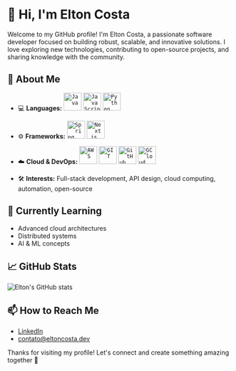 # 👋 Hi, I'm Elton Costa

Welcome to my GitHub profile! I'm Elton Costa, a passionate software developer focused on building robust, scalable, and innovative solutions. I love exploring new technologies, contributing to open-source projects, and sharing knowledge with the community.

## 🚀 About Me

- 💻 **Languages:**
<code><img width="40px" src="https://cdn.jsdelivr.net/gh/devicons/devicon@latest/icons/java/java-original.svg" title="Java"/></code>
<code><img width="40px" src="https://cdn.jsdelivr.net/gh/devicons/devicon@latest/icons/javascript/javascript-original.svg" title="JavaScript"/></code>
<code><img width="40px" src="https://cdn.jsdelivr.net/gh/devicons/devicon@latest/icons/python/python-original.svg" title="Python"/></code>

- ⚙️ **Frameworks:**
<code><img width="40px" src="https://cdn.jsdelivr.net/gh/devicons/devicon@latest/icons/spring/spring-original.svg" title="Spring"/></code>
<code><img width="40px" src="https://cdn.jsdelivr.net/gh/devicons/devicon@latest/icons/nextjs/nextjs-original-wordmark.svg" title="Next.js"/></code>

- ☁️ **Cloud & DevOps:**
<code><img width="40px" src="https://cdn.jsdelivr.net/gh/devicons/devicon@latest/icons/amazonwebservices/amazonwebservices-original-wordmark.svg" title="AWS"/></code>
<code><img width="40px" src="https://cdn.jsdelivr.net/gh/devicons/devicon@latest/icons/git/git-original.svg" title="GIT"/></code>
<code><img width="40px" src="https://cdn.jsdelivr.net/gh/devicons/devicon@latest/icons/github/github-original.svg" title="GitHub"/></code>
<code><img width="40px" src="https://cdn.jsdelivr.net/gh/devicons/devicon@latest/icons/googlecloud/googlecloud-original.svg" title="GCloud"/></code>

- 🛠️ **Interests:** Full-stack development, API design, cloud computing, automation, open-source

## 🌱 Currently Learning

- Advanced cloud architectures
- Distributed systems
- AI & ML concepts

## 📈 GitHub Stats

![Elton's GitHub stats](https://github-readme-stats.vercel.app/api?username=eltonacosta&show_icons=true&theme=radical)

## 📫 How to Reach Me

- [LinkedIn](https://www.linkedin.com/in/eltoncostadev/)
- [contato@eltoncosta.dev](mailto:contatoeltonacosta@gmail.com)

Thanks for visiting my profile! Let's connect and create something amazing together 🚀
